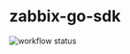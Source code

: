# zabbix-go-sdk

![workflow status](https://github.com/Spartan0nix/zabbix-go-sdk/actions/workflows/go.yml/badge.svg?branch=main)